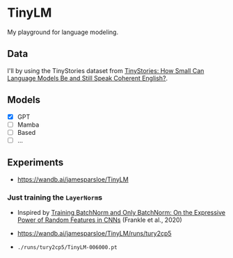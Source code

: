 # TinyLM

My playground for language modeling.

## Data

I'll by using the TinyStories dataset from [TinyStories: How Small Can Language Models Be and Still Speak Coherent English?](https://arxiv.org/abs/2305.07759).

## Models

- [x] GPT
- [ ] Mamba
- [ ] Based
- [ ] ...

## Experiments

- <https://wandb.ai/jamesparsloe/TinyLM>

### Just training the `LayerNorm`s

- Inspired by [Training BatchNorm and Only BatchNorm: On the Expressive Power of Random Features in CNNs](https://arxiv.org/abs/2003.00152) (Frankle et al., 2020)

- <https://wandb.ai/jamesparsloe/TinyLM/runs/tury2cp5>

- `./runs/tury2cp5/TinyLM-006000.pt`
